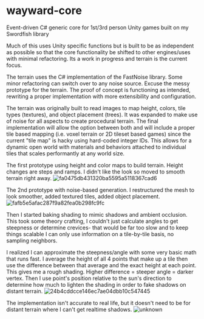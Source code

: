 # wayward-core
Event-driven C# generic core for 1st/3rd person Unity games built on my Swordfish library

Much of this uses Unity specific functions but is built to be as independent as possible so that the core functionality be shifted to other engines/uses with minimal refactoring. Its a work in progress and terrain is the current focus.

The terrain uses the C# implementation of the FastNoise library. Some minor refactoring can switch over to any noise source.
Excuse the messy prototype for the terrain. The proof of concept is functioning as intended, rewriting a proper implementation with more extensibility and configuration.

The terrain was originally built to read images to map height, colors, tile types (textures), and object placement (trees). It was expanded to make use of noise for all aspects to create procedural terrain. The final implementation will allow the option between both and will include a proper tile based mapping (i.e. voxel terrain or 2D tileset based games) since the current "tile map" is hacky using hard-coded integer IDs. This allows for a dynamic open world with materials and behaviors attached to individual tiles that scales performantly at any world size.

The first prototype using height and color maps to build terrain. Height changes are steps and ramps. I didn't like the look so moved to smooth terrain right away.
![fa0475db431320ba5595a5118367cad6](https://user-images.githubusercontent.com/14932139/115470998-428cec00-a205-11eb-9bbb-2823f0f24a26.gif)

The 2nd prototype with noise-based generation. I restructured the mesh to look smoother, added textured tiles, added object placement.
![fafb5e5afac287f9a82fea0b298fc9fc](https://user-images.githubusercontent.com/14932139/115452524-8a534980-a1ec-11eb-888c-e95b77a34e10.png)

Then I started baking shading to mimic shadows and ambient occlusion. This took some theory crafting, I couldn't just calculate angles to get steepness or determine crevices- that would be far too slow and to keep things scalable I can only use information on a tile-by-tile basis, no sampling neighbors. 

I realized I can approximate the steepness/angle with some very basic math that runs fast. I average the height of all 4 points that make up a tile then use the difference between that average and the exact height at each point. This gives me a rough shading. Higher difference = steeper angle = darker vertex. Then I use point's position relative to the sun's direction to determine how much to lighten the shading in order to fake shadows on distant terrain. 
![24b4cddcce146ec7ae04dbb10c547445](https://user-images.githubusercontent.com/14932139/115452651-afe05300-a1ec-11eb-9a64-3325d216f2b4.jpg)

The implementation isn't accurate to real life, but it doesn't need to be for distant terrain where I can't get realtime shadows.
![unknown](https://user-images.githubusercontent.com/14932139/115452609-a2c36400-a1ec-11eb-887b-aed6fab2f546.png)
